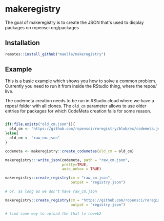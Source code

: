 # makeregistry

The goal of makeregistry is to create the JSON that's used to display packages on ropensci.org/packages

## Installation

``` r
remotes::install_github("maelle/makeregistry")
```

## Example

This is a basic example which shows you how to solve a common problem. Currently you need to run it from inside the RStudio thing, where the repos/ live.

The codemeta creation needs to be run in RStudio cloud where we have a repos/ folder with all clones. The `old_cm` parameter allows to use older entries for packages for which CodeMeta creation fails for some reason.

``` r

if(!file.exists("old_cm.json")){
  old_cm <- "https://github.com/ropensci/roregistry/blob/ex/codemeta.json?raw=true"
}else{
  old_cm <- "raw_cm.json"
}

codemeta <- makeregistry::create_codemetas(old_cm = old_cm)

makeregistry:::write_json(codemeta, path = "raw_cm.json",
                          pretty=TRUE,
                          auto_unbox = TRUE)

makeregistry::create_registry(cm = "raw_cm.json",
                              outpat = "registry.json")
                              
# or, as long as we don't have raw_cm.json

makeregistry::create_registry(cm = "https://github.com/ropensci/roregistry/blob/ex/codemeta.json?raw=true",
                              outpat = "registry.json")
                              
# find some way to upload the that to roweb2
```

